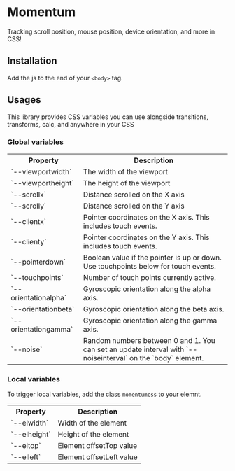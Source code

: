 # Momentum

Tracking scroll position, mouse position, device orientation, and more in CSS!

## Installation

Add the js to the end of your `<body>` tag.

## Usages

This library provides CSS variables you can use alongside transitions, transforms, calc, and anywhere in your CSS

### Global variables

<table>
<tr><th>Property<th>Description
<tr><td>`--viewportwidth`<td>The width of the viewport
<tr><td>`--viewportheight`<td>The height of the viewport
<tr><td>`--scrollx`<td>Distance scrolled on the X axis
<tr><td>`--scrolly`<td>Distance scrolled on the Y axis
<tr><td>`--clientx`<td>Pointer coordinates on the X axis. This includes touch events.
<tr><td>`--clienty`<td>Pointer coordinates on the Y axis. This includes touch events.
<tr><td>`--pointerdown`<td>Boolean value if the pointer is up or down. Use touchpoints below for touch events.
<tr><td>`--touchpoints`<td>Number of touch points currently active.
<tr><td>`--orientationalpha`<td>Gyroscopic orientation along the alpha axis.
<tr><td>`--orientationbeta`<td>Gyroscopic orientation along the beta axis.
<tr><td>`--orientationgamma`<td>Gyroscopic orientation along the gamma axis.
<tr><td>`--noise`<td>Random numbers between 0 and 1. You can set an update interval with `--noiseinterval` on the `body` element.
</table>

### Local variables

To trigger local variables, add the class `momentumcss` to your elemnt.

<table>
<tr><th>Property<th>Description
<tr><td>`--elwidth`<td>Width of the element
<tr><td>`--elheight`<td>Height of the element
<tr><td>`--eltop`<td>Element offsetTop value
<tr><td>`--elleft`<td>Element offsetLeft value
</table>